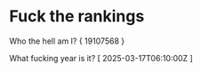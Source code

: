 # Fuck the rankings

Who the hell am I?
{ 19107568 }

What fucking year is it?
[ 2025-03-17T06:10:00Z ]
